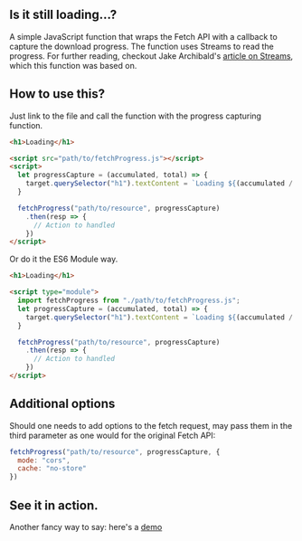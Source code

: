 Is it still loading...?
---
A simple JavaScript function that wraps the Fetch API with a callback to capture the download progress.
The function uses Streams to read the progress. For further reading, checkout Jake Archibald's [article on Streams](https://jakearchibald.com/2016/streams-ftw/), which this function was based on.

How to use this?
---
Just link to the file and call the function with the progress capturing function.
```html
<h1>Loading</h1>

<script src="path/to/fetchProgress.js"></script>
<script>
  let progressCapture = (accumulated, total) => {
    target.querySelector("h1").textContent = `Loading ${(accumulated / total * 100).toFixed(0)}%`;
  }

  fetchProgress("path/to/resource", progressCapture)
    .then(resp => {
      // Action to handled
    })
</script>
```
Or do it the ES6 Module way.
```html
<h1>Loading</h1>

<script type="module">
  import fetchProgress from "./path/to/fetchProgress.js";
  let progressCapture = (accumulated, total) => {
    target.querySelector("h1").textContent = `Loading ${(accumulated / total * 100).toFixed(0)}%`;
  }

  fetchProgress("path/to/resource", progressCapture)
    .then(resp => {
      // Action to handled
    })
</script>
```

Additional options
---
Should one needs to add options to the fetch request, may pass them in the third parameter as one would for the original Fetch API:
```javascript
fetchProgress("path/to/resource", progressCapture, {
  mode: "cors",
  cache: "no-store"
})
```

See it in action.
---
Another fancy way to say: here's a [demo](https://iantomarcello.github.io/fetchProgress)
